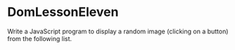 # DomLessonEleven
Write a JavaScript program to display a random image (clicking on a button) from the following list.
